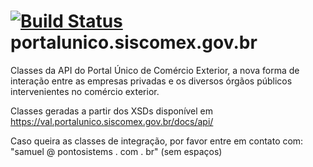 # [![Build Status](https://travis-ci.org/samuelfac/portalunico.siscomex.gov.br?branch=master)](https://travis-ci.org/samuelfac/portalunico.siscomex.gov.br) portalunico.siscomex.gov.br
Classes da API do Portal Único de Comércio Exterior, a nova forma de interação entre as empresas privadas e os diversos órgãos públicos intervenientes no comércio exterior.

Classes geradas a partir dos XSDs disponível em https://val.portalunico.siscomex.gov.br/docs/api/

Caso queira as classes de integração, por favor entre em contato com: "samuel @ pontosistems . com . br" (sem espaços)
